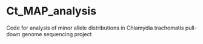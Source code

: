 # Ct_MAP_analysis

Code for analysis of minor allele distributions in Chlamydia trachomatis pull-down genome sequencing project
